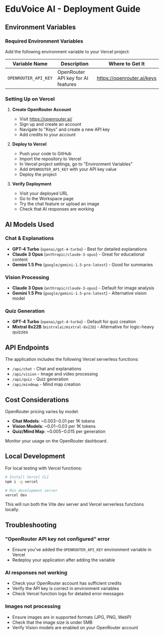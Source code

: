 # EduVoice AI - Deployment Guide

## Environment Variables

### Required Environment Variables

Add the following environment variable to your Vercel project:

| Variable Name | Description | Where to Get It |
|--------------|-------------|-----------------|
| `OPENROUTER_API_KEY` | OpenRouter API key for AI features | https://openrouter.ai/keys |

### Setting Up on Vercel

1. **Create OpenRouter Account**
   - Visit https://openrouter.ai/
   - Sign up and create an account
   - Navigate to "Keys" and create a new API key
   - Add credits to your account

2. **Deploy to Vercel**
   - Push your code to GitHub
   - Import the repository to Vercel
   - In Vercel project settings, go to "Environment Variables"
   - Add `OPENROUTER_API_KEY` with your API key value
   - Deploy the project

3. **Verify Deployment**
   - Visit your deployed URL
   - Go to the Workspace page
   - Try the chat feature or upload an image
   - Check that AI responses are working

## AI Models Used

### Chat & Explanations
- **GPT-4 Turbo** (`openai/gpt-4-turbo`) - Best for detailed explanations
- **Claude 3 Opus** (`anthropic/claude-3-opus`) - Great for educational content
- **Gemini 1.5 Pro** (`google/gemini-1.5-pro-latest`) - Good for summaries

### Vision Processing
- **Claude 3 Opus** (`anthropic/claude-3-opus`) - Default for image analysis
- **Gemini 1.5 Pro** (`google/gemini-1.5-pro-latest`) - Alternative vision model

### Quiz Generation
- **GPT-4 Turbo** (`openai/gpt-4-turbo`) - Default for quiz creation
- **Mixtral 8x22B** (`mistralai/mixtral-8x22b`) - Alternative for logic-heavy quizzes

## API Endpoints

The application includes the following Vercel serverless functions:

- `/api/chat` - Chat and explanations
- `/api/vision` - Image and video processing
- `/api/quiz` - Quiz generation
- `/api/mindmap` - Mind map creation

## Cost Considerations

OpenRouter pricing varies by model:
- **Chat Models**: ~$0.003-$0.01 per 1K tokens
- **Vision Models**: ~$0.01-$0.03 per 1K tokens
- **Quiz/Mind Map**: ~$0.005-$0.015 per generation

Monitor your usage on the OpenRouter dashboard.

## Local Development

For local testing with Vercel functions:

```bash
# Install Vercel CLI
npm i -g vercel

# Run development server
vercel dev
```

This will run both the Vite dev server and Vercel serverless functions locally.

## Troubleshooting

### "OpenRouter API key not configured" error
- Ensure you've added the `OPENROUTER_API_KEY` environment variable in Vercel
- Redeploy your application after adding the variable

### AI responses not working
- Check your OpenRouter account has sufficient credits
- Verify the API key is correct in environment variables
- Check Vercel function logs for detailed error messages

### Images not processing
- Ensure images are in supported formats (JPG, PNG, WebP)
- Check that the image size is under 5MB
- Verify Vision models are enabled on your OpenRouter account
